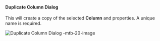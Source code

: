 #### Duplicate Column Dialog

This will create a copy of the selected **Column** and properties. A unique name is required.

![Duplicate Column Dialog -mtb-20-image](/img/bimlflex/dialog-duplicate-column.64566.png "Duplicate Column Dialog")
